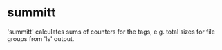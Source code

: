 # summitt

'summitt' calculates sums of counters for the tags,
e.g. total sizes for file groups from 'ls' output.